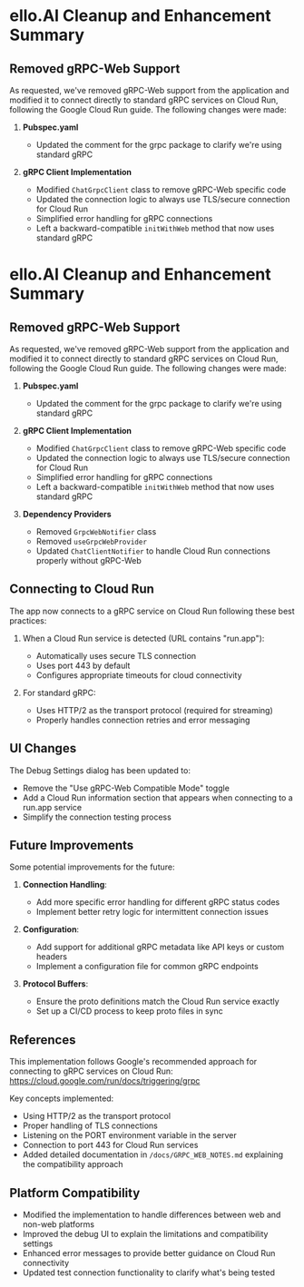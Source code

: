 # ello.AI Cleanup and Enhancement Summary

## Removed gRPC-Web Support

As requested, we've removed gRPC-Web support from the application and modified it to connect directly to standard gRPC services on Cloud Run, following the Google Cloud Run guide. The following changes were made:

1. **Pubspec.yaml**

   - Updated the comment for the grpc package to clarify we're using standard gRPC

2. **gRPC Client Implementation**
   - Modified `ChatGrpcClient` class to remove gRPC-Web specific code
   - Updated the connection logic to always use TLS/secure connection for Cloud Run
   - Simplified error handling for gRPC connections
   - Left a backward-compatible `initWithWeb` method that now uses standard gRPC

# ello.AI Cleanup and Enhancement Summary

## Removed gRPC-Web Support

As requested, we've removed gRPC-Web support from the application and modified it to connect directly to standard gRPC services on Cloud Run, following the Google Cloud Run guide. The following changes were made:

1. **Pubspec.yaml**

   - Updated the comment for the grpc package to clarify we're using standard gRPC

2. **gRPC Client Implementation**

   - Modified `ChatGrpcClient` class to remove gRPC-Web specific code
   - Updated the connection logic to always use TLS/secure connection for Cloud Run
   - Simplified error handling for gRPC connections
   - Left a backward-compatible `initWithWeb` method that now uses standard gRPC

3. **Dependency Providers**
   - Removed `GrpcWebNotifier` class
   - Removed `useGrpcWebProvider`
   - Updated `ChatClientNotifier` to handle Cloud Run connections properly without gRPC-Web

## Connecting to Cloud Run

The app now connects to a gRPC service on Cloud Run following these best practices:

1. When a Cloud Run service is detected (URL contains "run.app"):

   - Automatically uses secure TLS connection
   - Uses port 443 by default
   - Configures appropriate timeouts for cloud connectivity

2. For standard gRPC:
   - Uses HTTP/2 as the transport protocol (required for streaming)
   - Properly handles connection retries and error messaging

## UI Changes

The Debug Settings dialog has been updated to:

- Remove the "Use gRPC-Web Compatible Mode" toggle
- Add a Cloud Run information section that appears when connecting to a run.app service
- Simplify the connection testing process

## Future Improvements

Some potential improvements for the future:

1. **Connection Handling**:

   - Add more specific error handling for different gRPC status codes
   - Implement better retry logic for intermittent connection issues

2. **Configuration**:

   - Add support for additional gRPC metadata like API keys or custom headers
   - Implement a configuration file for common gRPC endpoints

3. **Protocol Buffers**:
   - Ensure the proto definitions match the Cloud Run service exactly
   - Set up a CI/CD process to keep proto files in sync

## References

This implementation follows Google's recommended approach for connecting to gRPC services on Cloud Run:
https://cloud.google.com/run/docs/triggering/grpc

Key concepts implemented:

- Using HTTP/2 as the transport protocol
- Proper handling of TLS connections
- Listening on the PORT environment variable in the server
- Connection to port 443 for Cloud Run services
- Added detailed documentation in `/docs/GRPC_WEB_NOTES.md` explaining the compatibility approach

## Platform Compatibility

- Modified the implementation to handle differences between web and non-web platforms
- Improved the debug UI to explain the limitations and compatibility settings
- Enhanced error messages to provide better guidance on Cloud Run connectivity
- Updated test connection functionality to clarify what's being tested
